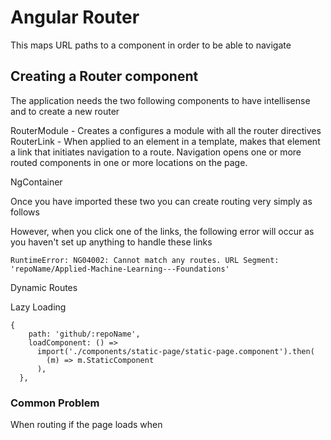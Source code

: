 # Angular Router

This maps URL paths to a component in order to be able to navigate

## Creating a Router component

The application needs the two following components to have intellisense and to create a new router

RouterModule - Creates a configures a module with all the router directives
RouterLink - When applied to an element in a template, makes that element a link that initiates navigation to a route. Navigation opens one or more routed components in one or more <router-outlet> locations on the page.

NgContainer

Once you have imported these two you can create routing very simply as follows

However, when you click one of the links, the following error will occur as you haven't set up anything to handle these links

```
RuntimeError: NG04002: Cannot match any routes. URL Segment: 'repoName/Applied-Machine-Learning---Foundations'
```

Dynamic Routes

Lazy Loading

```
{
    path: 'github/:repoName',
    loadComponent: () =>
      import('./components/static-page/static-page.component').then(
        (m) => m.StaticComponent
      ),
  },
```

### Common Problem

When routing if the page loads when
